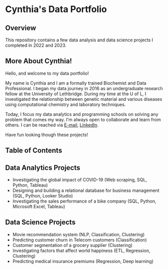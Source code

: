 # Cynthia's Data Portfolio

## Overview
This repository contains a few data analysis and data science projects I completed in 2022 and 2023.

## More About Cynthia!
Hello, and welcome to my data portfolio! 

My name is Cynthia and I am a formally trained Biochemist and Data Professional. I began my data journey in 2016 as an undergraduate research fellow at the University of Lethbridge. During my time at the U of L, I investigated the relationship between genetic material and various diseases using computational chemistry and laboratory techniques. 

Today, I focus my data analytics and programming schools on solving any problem that comes my way. I'm always open to collaborate and learn from others. I can be reached via [E-mail](mailto:cynthiafonderson@gmail.com), [LinkedIn](https://www.linkedin.com/in/cynthiafonderson/).

Have fun looking though these projects!


## Table of Contents


## Data Analytics Projects
<ul>
  <li>Investigating the global impact of COVID-19 (Web scraping, SQL, Python, Tableau)</li>
  <li>Designing and building a relational database for business management (SQL, Python, Looker Studio)</li>
  <li>Investigating the sales performance of a bike company (SQL, Python, Microsoft Excel, Tableau)</li>
</ul>

## Data Science Projects
<ul>
  <li>Movie recommendation system (NLP, Classification, Clustering)</li>
  <li>Predicting customer churn in Telecom customers (Classification)</li>
  <li>Customer segmentation of a grocery supplier (Clustering)</li>
  <li>Investigating factors that affect world happiness (ETL, Regression, Clustering)</li>
  <li>Predicting medical insurance premiums (Regression, Deep learning)</li>
</ul>
